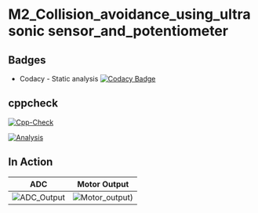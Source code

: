 # M2_Collision_avoidance_using_ultrasonic sensor_and_potentiometer


## Badges
* Codacy - Static analysis [![Codacy Badge](https://app.codacy.com/project/badge/Grade/ad98c5d96ef14c9cb7ffd10616439e4f)](https://www.codacy.com/gh/rheniuss/M2_Collision_avoidance_using_ultrasonic-sensor_and_potentiometer-/dashboard?utm_source=github.com&amp;utm_medium=referral&amp;utm_content=rheniuss/M2_Collision_avoidance_using_ultrasonic-sensor_and_potentiometer-&amp;utm_campaign=Badge_Grade)

## cppcheck
 [![Cpp-Check](https://github.com/rheniuss/M2_Collision_avoidance_using_ultrasonic-sensor_and_potentiometer-/actions/workflows/c-cpp.yml/badge.svg)](https://github.com/rheniuss/M2_Collision_avoidance_using_ultrasonic-sensor_and_potentiometer-/actions/workflows/c-cpp.yml)
 
 [![Analysis](https://github.com/rheniuss/M2_Collision_avoidance_using_ultrasonic-sensor_and_potentiometer-/actions/workflows/analysis.yml/badge.svg)](https://github.com/rheniuss/M2_Collision_avoidance_using_ultrasonic-sensor_and_potentiometer-/actions/workflows/analysis.yml)


## In Action

|ADC|Motor Output|
|:--:|:--:|
|![ADC_Output](https://user-images.githubusercontent.com/45603597/144428963-35e7e09d-2a3c-4b07-b7f1-b667ef4bbaf5.png)|![Motor_output](https://user-images.githubusercontent.com/45603597/144428979-0da36394-657f-4a9c-bcad-ea58c3de87bc.png))|





